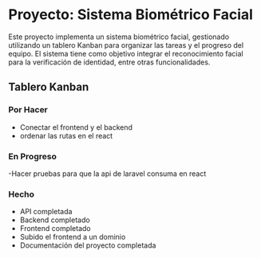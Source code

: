 # Proyecto: Sistema Biométrico Facial

Este proyecto implementa un sistema biométrico facial, gestionado utilizando un tablero Kanban para organizar las tareas y el progreso del equipo. El sistema tiene como objetivo integrar el reconocimiento facial para la verificación de identidad, entre otras funcionalidades.

## Tablero Kanban

### **Por Hacer**
- Conectar el frontend y el backend
- ordenar las rutas en el react
### **En Progreso**
-Hacer pruebas para que la api de laravel consuma en react

### **Hecho**
- API completada
- Backend completado
- Frontend completado
- Subido el frontend a un dominio
- Documentación del proyecto completada
